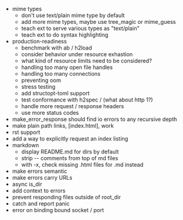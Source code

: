 - mime types
  - don't use text/plain mime type by default
  - add more mime types, maybe use tree_magic or mime_guess
  - teach ext to serve various types as "text/plain"
  - teach ext to do syntax highlighting
- production-readiness
  - benchmark with ab / h2load
  - consider behavior under resource exhastion
  - what kind of resource limits need to be considered?
  - handling too many open file handles
  - handling too many connections
  - preventing oom
  - stress testing
  - add structopt-toml support
  - test conformance with h2spec / (what about http 1?)
  - handle more request / response headers
  - use more status codes
- make_error_response should find io errors to any recursive depth
- make plain path links, [index.html], work
- rst support
- add a way to explicitly request an index listing
- markdown
  - display README.md for dirs by default
  - strip -- comments from top of md files
  - with -x, check missing .html files for .md instead
- make errors semantic
- make errors carry URLs
- async is_dir
- add context to errors
- prevent responding files outside of root_dir
- catch and report panic
- error on binding bound socket / port
